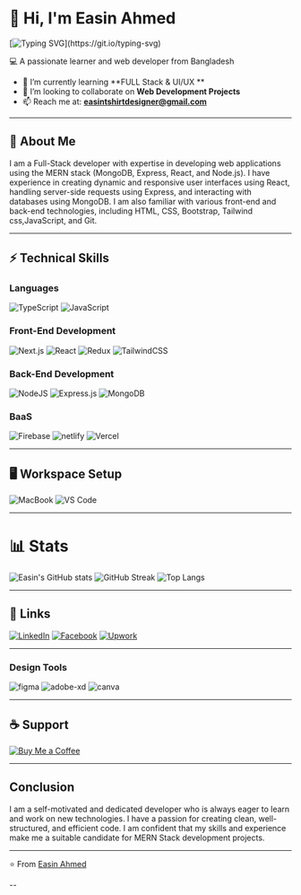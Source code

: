 
# 👋 Hi, I'm Easin Ahmed 

[![Typing SVG](https://readme-typing-svg.demolab.com?font=Fira+Code&weight=600&size=30&pause=1000&color=0AF748&width=800&lines=%F0%9F%91%8B+Hi%2C+I%E2%80%99m+MD.+Al-Amin;%F0%9F%8C%B1+I%E2%80%99m+interested+in+learning+new+skills;%F0%9F%92%9E%EF%B8%8F+I%E2%80%99m+currently+learning+MERN+Stack;%F0%9F%91%80+I%E2%80%99m+looking+to+collaborate+on+...;%F0%9F%93%AB+How+to+reach+me+...)](https://git.io/typing-svg)


💻 A passionate learner and web developer from Bangladesh  
- 🌱 I’m currently learning **FULL Stack & UI/UX **  
- 🤝 I’m looking to collaborate on **Web Development Projects**  
- 📫 Reach me at: **easintshirtdesigner@gmail.com** 

---

## 🚀 About Me
I am a Full-Stack developer with expertise in developing web applications using the MERN stack (MongoDB, Express, React, and Node.js). I have experience in creating dynamic and responsive user interfaces using React, handling server-side requests using Express, and interacting with databases using MongoDB. I am also familiar with various front-end and back-end technologies, including HTML, CSS, Bootstrap, Tailwind css,JavaScript, and Git.

---

## ⚡ Technical Skills

### Languages
![TypeScript](https://img.shields.io/badge/TypeScript-3178C6?style=for-the-badge&logo=typescript&logoColor=white)
![JavaScript](https://img.shields.io/badge/JavaScript-F7DF1E?style=for-the-badge&logo=javascript&logoColor=black)

### Front-End Development
![Next.js](https://img.shields.io/badge/Next.js-black?style=for-the-badge&logo=next.js)
![React](https://img.shields.io/badge/React-20232A?style=for-the-badge&logo=react&logoColor=61DAFB)
![Redux](https://img.shields.io/badge/Redux-593D88?style=for-the-badge&logo=redux&logoColor=white)
![TailwindCSS](https://img.shields.io/badge/TailwindCSS-38B2AC?style=for-the-badge&logo=tailwind-css&logoColor=white)

### Back-End Development
![NodeJS](https://img.shields.io/badge/Node.js-339933?style=for-the-badge&logo=node.js&logoColor=white)
![Express.js](https://img.shields.io/badge/Express.js-000000?style=for-the-badge&logo=express&logoColor=white)
![MongoDB](https://img.shields.io/badge/MongoDB-4EA94B?style=for-the-badge&logo=mongodb&logoColor=white)

### BaaS
![Firebase](https://img.shields.io/badge/Firebase-ffca28?style=for-the-badge&logo=firebase&logoColor=black)
![netlify](https://img.shields.io/badge/Netlify-00C7B7?style=for-the-badge&logo=netlify&logoColor=white)
![Vercel](https://img.shields.io/badge/Vercel-000000?style=for-the-badge&logo=vercel&logoColor=white)

---

## 🖥 Workspace Setup
![MacBook](https://img.shields.io/badge/Apple-MacBook_Air_M3-C0C0C0?style=for-the-badge&logo=apple&logoColor=white)
![VS Code](https://img.shields.io/badge/Visual_Studio_Code-0078d7?style=for-the-badge&logo=visual-studio-code&logoColor=white)

---

# 📊 Stats
![Easin's GitHub stats](https://github-readme-stats.vercel.app/api?username=easinahmed&show_icons=true&theme=radical)
![GitHub Streak](https://streak-stats.demolab.com/?user=easinahmed&theme=radical&hide_border=true)
![Top Langs](https://github-readme-stats.vercel.app/api/top-langs/?username=easinahmed&layout=compact&theme=radical)

---

## 🔗 Links
[![LinkedIn](https://img.shields.io/badge/LinkedIn-0A66C2?style=for-the-badge&logo=linkedin&logoColor=white)](https://www.linkedin.com/in/md-easin-ahmed-4687bb21a/)
[![Facebook](https://img.shields.io/badge/LinkedIn-0A66C2?style=for-the-badge&logo=facebook&logoColor=white)](https://www.facebook.com/easin.ahmedtauhid)
[![Upwork](https://img.shields.io/badge/Upwork-6FDA44?style=for-the-badge&logo=upwork&logoColor=white)](https://www.upwork.com/freelancers/yourname)

---

### Design Tools

![figma](https://img.shields.io/badge/figma-000000?style=for-the-badge&logo=figma&logoColor=white)
![adobe-xd](https://img.shields.io/badge/adobe_xd-470137?style=for-the-badge&logo=adobe-xd&logoColor=white)
![canva](https://img.shields.io/badge/canva-00C4CC?style=for-the-badge&logo=canva&logoColor=white)

---

## ☕ Support
[![Buy Me a Coffee](https://img.shields.io/badge/Buy%20Me%20a%20Coffee-F7CA88?style=for-the-badge&logo=buy-me-a-coffee&logoColor=black)](https://www.buymeacoffee.com/)

---

## Conclusion
I am a self-motivated and dedicated developer who is always eager to learn and work on new technologies. I have a passion for creating clean, well-structured, and efficient code. I am confident that my skills and experience make me a suitable candidate for MERN Stack development projects.


---

⭐️ From [Easin Ahmed](https://github.com/easinahmed)

--
